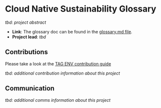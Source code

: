 # Cloud Native Sustainability Glossary

*tbd: project abstract*

- **Link**: The glossary doc can be found in the [glossary.md file](glossary.md).
- **Project lead**: *tbd*

## Contributions

Please take a look at the [TAG ENV contribution guide](../../CONTRIBUTING.md)

*tbd: additional contribution information about this project*

## Communication

*tbd: additional comms information about this project*
